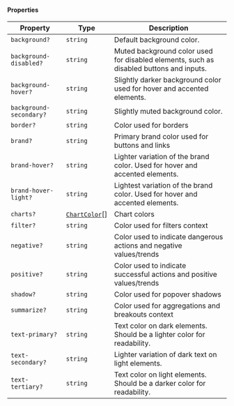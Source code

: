 #### Properties

| Property                                                  | Type                                                       | Description                                                                             |
| --------------------------------------------------------- | ---------------------------------------------------------- | --------------------------------------------------------------------------------------- |
| <a id="background"></a> `background?`                     | `string`                                                   | Default background color.                                                               |
| <a id="background-disabled"></a> `background-disabled?`   | `string`                                                   | Muted background color used for disabled elements, such as disabled buttons and inputs. |
| <a id="background-hover"></a> `background-hover?`         | `string`                                                   | Slightly darker background color used for hover and accented elements.                  |
| <a id="background-secondary"></a> `background-secondary?` | `string`                                                   | Slightly muted background color.                                                        |
| <a id="border"></a> `border?`                             | `string`                                                   | Color used for borders                                                                  |
| <a id="brand"></a> `brand?`                               | `string`                                                   | Primary brand color used for buttons and links                                          |
| <a id="brand-hover"></a> `brand-hover?`                   | `string`                                                   | Lighter variation of the brand color. Used for hover and accented elements.             |
| <a id="brand-hover-light"></a> `brand-hover-light?`       | `string`                                                   | Lightest variation of the brand color. Used for hover and accented elements.            |
| <a id="charts"></a> `charts?`                             | [`ChartColor`](./generated/html/internal/ChartColor.md)\[] | Chart colors                                                                            |
| <a id="filter"></a> `filter?`                             | `string`                                                   | Color used for filters context                                                          |
| <a id="negative"></a> `negative?`                         | `string`                                                   | Color used to indicate dangerous actions and negative values/trends                     |
| <a id="positive"></a> `positive?`                         | `string`                                                   | Color used to indicate successful actions and positive values/trends                    |
| <a id="shadow"></a> `shadow?`                             | `string`                                                   | Color used for popover shadows                                                          |
| <a id="summarize"></a> `summarize?`                       | `string`                                                   | Color used for aggregations and breakouts context                                       |
| <a id="text-primary"></a> `text-primary?`                 | `string`                                                   | Text color on dark elements. Should be a lighter color for readability.                 |
| <a id="text-secondary"></a> `text-secondary?`             | `string`                                                   | Lighter variation of dark text on light elements.                                       |
| <a id="text-tertiary"></a> `text-tertiary?`               | `string`                                                   | Text color on light elements. Should be a darker color for readability.                 |
